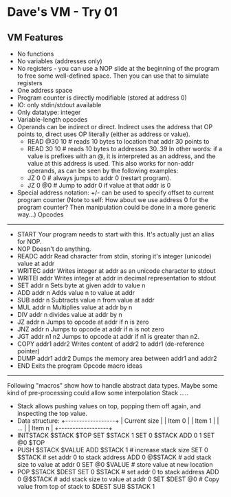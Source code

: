 Dave's VM - Try 01
==================
VM Features
-----------
* No functions
* No variables (addresses only)
* No registers - you can use a NOP slide at the beginning of the program to free some well-defined space. Then you can use that to simulate registers
* One address space
* Program counter is directly modifiable (stored at address 0)
* IO: only stdin/stdout available
* Only datatype: integer
* Variable-length opcodes
* Operands can be indirect or direct. Indirect uses the address that OP
  points to, direct uses OP literally (either as address or value).
    * READ @30   10      # reads 10 bytes to location that addr 30 points to
    * READ  30   10      # reads 10 bytes to addresses 30..39
  In other words: if a value is prefixes with an @, it is interpreted as
  an address, and the value at this address is used. This also works for
  non-addr operands, as can be seen by the following examples:
    * JZ 0    0      # always jumps to addr 0 (restart program).
    * JZ 0    @0     # Jump to addr 0 if value at that addr is 0
* Special address notation: +/- can be used to specify offset to current program counter
  (Note to self: How about we use address 0 for the program counter? Then manipulation
   could be done in a more generic way...)
Opcodes
-------
* START                  Your program needs to start with this. It's actually just an alias for NOP.
* NOP                    Doesn't do anything.
* READC   addr           Read character from stdin, storing it's integer (unicode) value at addr
* WRITEC  addr           Writes integer at addr as an unicode character to stdout
* WRITEI  addr           Writes integer at addr in decimal representation to stdout
* SET     addr  n        Sets byte at given addr to value n
* ADD     addr  n        Adds value n to value at addr
* SUB     addr  n        Subtracts value n from value at addr
* MUL     addr  n        Multiplies value at addr by n
* DIV     addr  n        divides value at addr by n
* JZ      addr  n        Jumps to opcode at addr if n is zero
* JNZ     addr  n        Jumps to opcode at addr if n is not zero
* JGT     addr  n1 n2    Jumps to opcode at addr if n1 is greater than n2.
* COPY    addr1 addr2    Writes content of addr2 to addr1 (de-reference pointer)
* DUMP    addr1 addr2    Dumps the memory area between addr1 and addr2
* END                    Exits the program
Opcode macro ideas
------------------
Following "macros" show how to handle abstract data types. Maybe some kind
of pre-processing could allow some interpolation
Stack
.....
* Stack allows pushing values on top, popping them off again, and inspecting
  the top value.
* Data structure:
           +------------------+
           | Current size     |
           | Item 0           |
           | Item 1           |
           | ...              |
           | Item n           |
           +------------------+
* INITSTACK $STACK $TOP
     SET $STACK      1
     SET 0           $STACK
     ADD 0           1
     SET @0          $TOP
* PUSH $STACK $VALUE
     ADD $STACK      1         # increase stack size
     SET 0           $STACK    # set addr 0 to stack address
     ADD 0           @$STACK   # add stack size to value at addr 0
     SET @0          $VALUE    # store value at new location
* POP $STACK $DEST
     SET 0           $STACK    # set addr 0 to stack address
     ADD 0           @$STACK   # add stack size to value at addr 0
     SET $DEST       @0        # Copy value from top of stack to $DEST
     SUB $STACK 1

